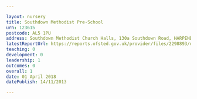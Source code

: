 ```yaml
---

layout: nursery
title: Southdown Methodist Pre-School
urn: 123615
postcode: AL5 1PU
address: Southdown Methodist Church Halls, 130a Southdown Road, HARPENDEN, Hertfordshire, AL5 1PU
latestReportUrl: https://reports.ofsted.gov.uk/provider/files/2298893/urn/123615.pdf
teaching: 0
development: 0
leadership: 1
outcomes: 0
overall: 1
date: 01 April 2018 
datePublish: 14/11/2013

---
```

